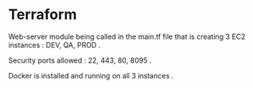 # Terraform

Web-server module being called in the main.tf file that is creating 3 EC2 instances : DEV, QA, PROD .

Security ports allowed : 22, 443, 80, 8095 .

Docker is installed and running on all 3 instances .
